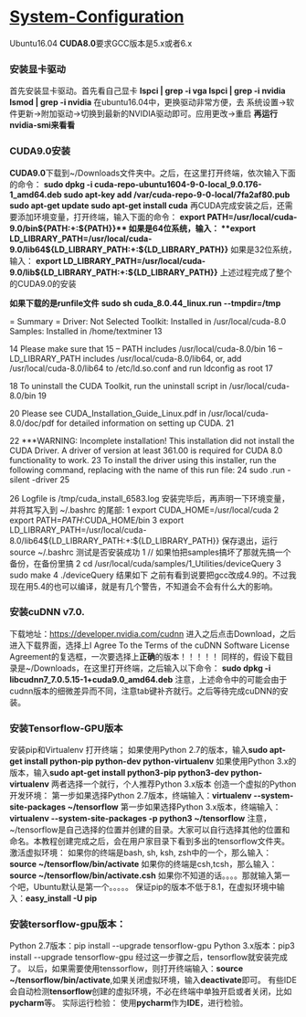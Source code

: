 # [System-Configuration](https://github.com/John-Joe/System-Configuration)

Ubuntu16.04
**CUDA8.0**要求GCC版本是5.x或者6.x
### 安装显卡驱动
首先安装显卡驱动。首先看自己显卡
**lspci | grep -i vga
lspci | grep -i nvidia**
**lsmod | grep -i nvidia**
在ubuntu16.04中，更换驱动非常方便，去 
系统设置->软件更新->附加驱动->切换到最新的NVIDIA驱动即可。应用更改->重启
**再运行nvidia-smi来看看**


### CUDA9.0安装
**CUDA9.0**下载到~/Downloads文件夹中。之后，在这里打开终端，依次输入下面的命令：
**sudo dpkg -i cuda-repo-ubuntu1604-9-0-local_9.0.176-1_amd64.deb
sudo apt-key add /var/cuda-repo-9-0-local/7fa2af80.pub
sudo apt-get update
sudo apt-get install cuda**
再CUDA完成安装之后，还需要添加环境变量，打开终端，输入下面的命令：
**export PATH=/usr/local/cuda-9.0/bin${PATH:+:${PATH}}**
如果是64位系统，输入： 
 **export LD_LIBRARY_PATH=/usr/local/cuda-9.0/lib64${LD_LIBRARY_PATH:+:${LD_LIBRARY_PATH}}**
如果是32位系统，输入： 
 **export LD_LIBRARY_PATH=/usr/local/cuda-9.0/lib${LD_LIBRARY_PATH:+:${LD_LIBRARY_PATH}}**
上述过程完成了整个的CUDA9.0的安装

**如果下载的是runfile文件**
**sudo sh cuda_8.0.44_linux.run --tmpdir=/tmp**

= Summary =
Driver: Not Selected
Toolkit: Installed in /usr/local/cuda-8.0
Samples: Installed in /home/textminer
13

14
Please make sure that
15
– PATH includes /usr/local/cuda-8.0/bin
16
– LD_LIBRARY_PATH includes /usr/local/cuda-8.0/lib64, or, add /usr/local/cuda-8.0/lib64 to /etc/ld.so.conf and run ldconfig as root
17

18
To uninstall the CUDA Toolkit, run the uninstall script in /usr/local/cuda-8.0/bin
19

20
Please see CUDA_Installation_Guide_Linux.pdf in /usr/local/cuda-8.0/doc/pdf for detailed information on setting up CUDA.
21

22
***WARNING: Incomplete installation! This installation did not install the CUDA Driver. A driver of version at least 361.00 is required for CUDA 8.0 functionality to work.
23
To install the driver using this installer, run the following command, replacing with the name of this run file:
24
sudo .run -silent -driver
25

26
Logfile is /tmp/cuda_install_6583.log
安装完毕后，再声明一下环境变量，并将其写入到 ~/.bashrc 的尾部:
1
export CUDA_HOME=/usr/local/cuda
2
export PATH=$PATH:$CUDA_HOME/bin
3
export LD_LIBRARY_PATH=/usr/local/cuda-8.0/lib64${LD_LIBRARY_PATH:+:${LD_LIBRARY_PATH}}
保存退出，运行source ~/.bashrc 
测试是否安装成功
1
// 如果怕把samples搞坏了那就先搞一个备份，在备份里搞
2
cd /usr/local/cuda/samples/1_Utilities/deviceQuery
3
sudo make
4
./deviceQuery
结果如下
之前有看到说要把gcc改成4.9的。不过我现在用5.4的也可以编译，就是有几个警告，不知道会不会有什么大的影响。


### 安装cuDNN v7.0.
下载地址：https://developer.nvidia.com/cudnn
进入之后点击Download，之后进入下载界面，选择上I Agree To the Terms of the cuDNN Software License Agreement的复选框，一次要选择上**正确**的版本！！！！！
同样的，假设下载目录是~/Downloads，在这里打开终端，之后输入以下命令： 
 **sudo dpkg -i libcudnn7_7.0.5.15-1+cuda9.0_amd64.deb** 
注意，上述命令中的可能会由于cudnn版本的细微差异而不同，注意tab键补齐就行。之后等待完成cuDNN的安装。

### 安装Tensorflow-GPU版本
安装pip和Virtualenv 
打开终端； 
如果使用Python 2.7的版本，输入**sudo apt-get install python-pip python-dev python-virtualenv** 
如果使用Python 3.x的版本，输入**sudo apt-get install python3-pip python3-dev python-virtualenv** 
两者选择一个就行，个人推荐Python 3.x版本
创造一个虚拟的Python开发环境： 
第一步如果选择Python 2.7版本，终端输入：**virtualenv --system-site-packages ~/tensorflow** 
第一步如果选择Python 3.x版本，终端输入：**virtualenv --system-site-packages -p python3 ~/tensorflow** 
注意，~/tensorflow是自己选择的位置并创建的目录。大家可以自行选择其他的位置和命名。本教程创建完成之后，会在用户家目录下看到多出的tensorflow文件夹。
激活虚拟环境： 
如果你的终端是bash, sh, ksh, zsh中的一个，那么输入：**source ~/tensorflow/bin/activate** 
如果你的终端是csh,tcsh，那么输入：**source ~/tensorflow/bin/activate.csh** 
如果你不知道的话。。。。那就输入第一个吧，Ubuntu默认是第一个。。。。。
保证pip的版本不低于8.1，在虚拟环境中输入：**easy_install -U pip**

### 安装tersorflow-gpu版本： 
Python 2.7版本：pip install --upgrade tensorflow-gpu 
Python 3.x版本：pip3 install --upgrade tensorflow-gpu 
经过这一步骤之后，tensorflow就安装完成了。
以后，如果需要使用tenssorflow，则打开终端输入：**source ~/tensorflow/bin/activate**,如果关闭虚拟环境，输入**deactivate**即可。
有些IDE 会自动检测**tensorflow**创建的虚拟环境，不必在终端中单独开启或者关闭，比如**pycharm**等。
实际运行检验： 
使用**pycharm**作为**IDE**，进行检验。 